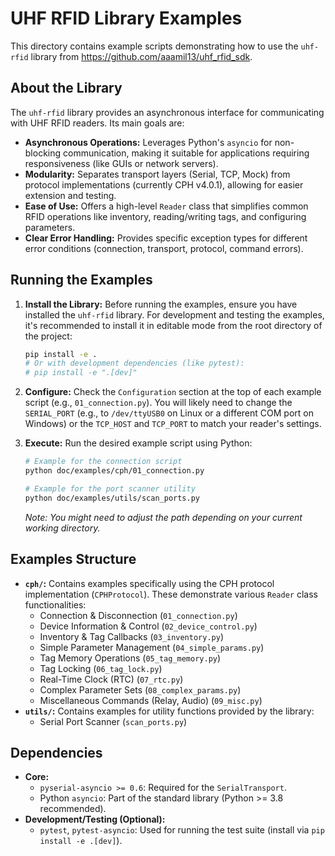 # UHF RFID Library Examples

This directory contains example scripts demonstrating how to use the `uhf-rfid` library from https://github.com/aaamil13/uhf_rfid_sdk.

## About the Library

The `uhf-rfid` library provides an asynchronous interface for communicating with UHF RFID readers. Its main goals are:

*   **Asynchronous Operations:** Leverages Python's `asyncio` for non-blocking communication, making it suitable for applications requiring responsiveness (like GUIs or network servers).
*   **Modularity:** Separates transport layers (Serial, TCP, Mock) from protocol implementations (currently CPH v4.0.1), allowing for easier extension and testing.
*   **Ease of Use:** Offers a high-level `Reader` class that simplifies common RFID operations like inventory, reading/writing tags, and configuring parameters.
*   **Clear Error Handling:** Provides specific exception types for different error conditions (connection, transport, protocol, command errors).

## Running the Examples

1.  **Install the Library:** Before running the examples, ensure you have installed the `uhf-rfid` library. For development and testing the examples, it's recommended to install it in editable mode from the root directory of the project:
    ```bash
    pip install -e .
    # Or with development dependencies (like pytest):
    # pip install -e ".[dev]"
    ```

2.  **Configure:** Check the `Configuration` section at the top of each example script (e.g., `01_connection.py`). You will likely need to change the `SERIAL_PORT` (e.g., to `/dev/ttyUSB0` on Linux or a different COM port on Windows) or the `TCP_HOST` and `TCP_PORT` to match your reader's settings.

3.  **Execute:** Run the desired example script using Python:
    ```bash
    # Example for the connection script
    python doc/examples/cph/01_connection.py

    # Example for the port scanner utility
    python doc/examples/utils/scan_ports.py
    ```
    *Note: You might need to adjust the path depending on your current working directory.* 

## Examples Structure

*   **`cph/`:** Contains examples specifically using the CPH protocol implementation (`CPHProtocol`). These demonstrate various `Reader` class functionalities:
    *   Connection & Disconnection (`01_connection.py`)
    *   Device Information & Control (`02_device_control.py`)
    *   Inventory & Tag Callbacks (`03_inventory.py`)
    *   Simple Parameter Management (`04_simple_params.py`)
    *   Tag Memory Operations (`05_tag_memory.py`)
    *   Tag Locking (`06_tag_lock.py`)
    *   Real-Time Clock (RTC) (`07_rtc.py`)
    *   Complex Parameter Sets (`08_complex_params.py`)
    *   Miscellaneous Commands (Relay, Audio) (`09_misc.py`)
*   **`utils/`:** Contains examples for utility functions provided by the library:
    *   Serial Port Scanner (`scan_ports.py`)

## Dependencies

*   **Core:**
    *   `pyserial-asyncio >= 0.6`: Required for the `SerialTransport`.
    *   Python `asyncio`: Part of the standard library (Python >= 3.8 recommended).
*   **Development/Testing (Optional):**
    *   `pytest`, `pytest-asyncio`: Used for running the test suite (install via `pip install -e .[dev]`). 